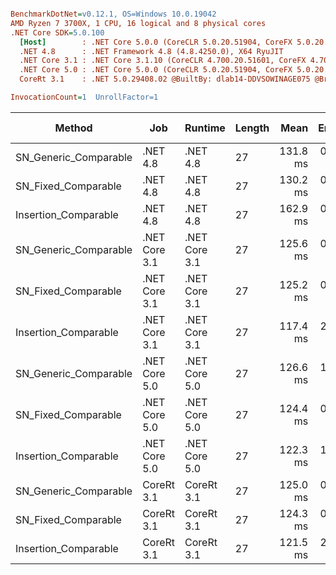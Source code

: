 ``` ini

BenchmarkDotNet=v0.12.1, OS=Windows 10.0.19042
AMD Ryzen 7 3700X, 1 CPU, 16 logical and 8 physical cores
.NET Core SDK=5.0.100
  [Host]        : .NET Core 5.0.0 (CoreCLR 5.0.20.51904, CoreFX 5.0.20.51904), X64 RyuJIT
  .NET 4.8      : .NET Framework 4.8 (4.8.4250.0), X64 RyuJIT
  .NET Core 3.1 : .NET Core 3.1.10 (CoreCLR 4.700.20.51601, CoreFX 4.700.20.51901), X64 RyuJIT
  .NET Core 5.0 : .NET Core 5.0.0 (CoreCLR 5.0.20.51904, CoreFX 5.0.20.51904), X64 RyuJIT
  CoreRt 3.1    : .NET 5.0.29408.02 @BuiltBy: dlab14-DDVSOWINAGE075 @Branch: master @Commit: 4ce1c21ac0d4d1a3b7f7a548214966f69ac9f199, X64 AOT

InvocationCount=1  UnrollFactor=1  

```
|                Method |           Job |       Runtime | Length |     Mean |   Error |  StdDev | Gen 0 | Gen 1 | Gen 2 | Allocated |
|---------------------- |-------------- |-------------- |------- |---------:|--------:|--------:|------:|------:|------:|----------:|
| SN_Generic_Comparable |      .NET 4.8 |      .NET 4.8 |     27 | 131.8 ms | 0.40 ms | 0.37 ms |     - |     - |     - |         - |
|   SN_Fixed_Comparable |      .NET 4.8 |      .NET 4.8 |     27 | 130.2 ms | 0.44 ms | 0.39 ms |     - |     - |     - |         - |
|  Insertion_Comparable |      .NET 4.8 |      .NET 4.8 |     27 | 162.9 ms | 0.38 ms | 0.34 ms |     - |     - |     - |         - |
| SN_Generic_Comparable | .NET Core 3.1 | .NET Core 3.1 |     27 | 125.6 ms | 0.22 ms | 0.18 ms |     - |     - |     - |         - |
|   SN_Fixed_Comparable | .NET Core 3.1 | .NET Core 3.1 |     27 | 125.2 ms | 0.16 ms | 0.12 ms |     - |     - |     - |         - |
|  Insertion_Comparable | .NET Core 3.1 | .NET Core 3.1 |     27 | 117.4 ms | 2.32 ms | 2.48 ms |     - |     - |     - |         - |
| SN_Generic_Comparable | .NET Core 5.0 | .NET Core 5.0 |     27 | 126.6 ms | 1.21 ms | 1.14 ms |     - |     - |     - |         - |
|   SN_Fixed_Comparable | .NET Core 5.0 | .NET Core 5.0 |     27 | 124.4 ms | 0.25 ms | 0.23 ms |     - |     - |     - |         - |
|  Insertion_Comparable | .NET Core 5.0 | .NET Core 5.0 |     27 | 122.3 ms | 1.91 ms | 1.79 ms |     - |     - |     - |         - |
| SN_Generic_Comparable |    CoreRt 3.1 |    CoreRt 3.1 |     27 | 125.0 ms | 0.20 ms | 0.18 ms |     - |     - |     - |         - |
|   SN_Fixed_Comparable |    CoreRt 3.1 |    CoreRt 3.1 |     27 | 124.3 ms | 0.15 ms | 0.13 ms |     - |     - |     - |         - |
|  Insertion_Comparable |    CoreRt 3.1 |    CoreRt 3.1 |     27 | 121.5 ms | 2.43 ms | 3.85 ms |     - |     - |     - |         - |
